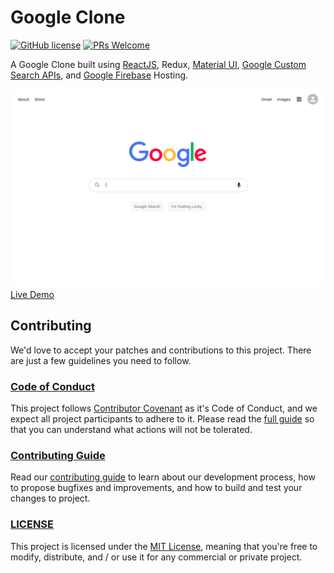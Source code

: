 # Google Clone

[![GitHub license](https://img.shields.io/badge/license-MIT-blue.svg)](./LICENSE) [![PRs Welcome](https://img.shields.io/badge/PRs-welcome-brightgreen.svg)](./CONTRIBUTING.md)

A Google Clone built using [ReactJS](https://github.com/facebook/react), Redux, [Material UI](https://material-ui.com/), [Google Custom Search APIs](https://developers.google.com/custom-search/v1/), and [Google Firebase](http://firebase.google.com/) Hosting.

[![image](preview.png)](https://google.demo.ranajahanzaib.com)
[Live Demo](https://google.demo.ranajahanzaib.com)

## Contributing

We'd love to accept your patches and contributions to this project. There are just a few guidelines you need to follow.

### [Code of Conduct](./CODE_OF_CONDUCT.md)

This project follows [Contributor Covenant](https://www.contributor-covenant.org/)
as it's Code of Conduct, and we expect all project participants to adhere to it.
Please read the [full guide](./CODE_OF_CONDUCT.md) so that you can understand
what actions will not be tolerated.

### [Contributing Guide](./CONTRIBUTING.md)

Read our [contributing guide](./CONTRIBUTING.md) to learn about our development process, how to propose bugfixes and improvements, and how to build and test your changes to project.

### [LICENSE](./LICENSE)

This project is licensed under the [MIT License](./LICENSE), meaning that you're free to modify, distribute, and / or use it for any commercial or private project.

